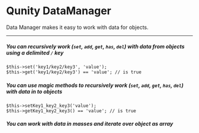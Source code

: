 Qunity DataManager
==================

Data Manager makes it easy to work with data for objects.

---

##### You can recursively work (`set`, `add`, `get`, `has`, `del`) with data from objects using a delimited `/` key

```
$this->set('key1/key2/key3', 'value');
$this->get('key1/key2/key3') == 'value'; // is true
```

##### You can use magic methods to recursively work (`set`, `add`, `get`, `has`, `del`) with data in to objects

```
$this->setKey1_key2_key3('value');
$this->getKey1_key2_key3() == 'value'; // is true
```

##### You can work with data in masses and iterate over object as array
